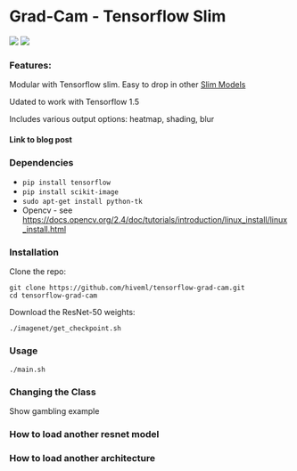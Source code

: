 

# Grad-Cam - Tensorflow Slim 

<img src="https://github.com/hiveml/tensorflow-grad-cam/blob/master/images/cat_heatmap.png">

<img src="https://github.com/hiveml/tensorflow-grad-cam/blob/master/images/scarjo.png">

### Features:

Modular with Tensorflow slim. Easy to drop in other [Slim Models](https://github.com/tensorflow/models/tree/master/research/slim#pre-trained-models)

Udated to work with Tensorflow 1.5

Includes various output options: heatmap, shading, blur

#### Link to blog post


### Dependencies

* `pip install tensorflow`
* `pip install scikit-image`
* `sudo apt-get install python-tk`
* Opencv - see https://docs.opencv.org/2.4/doc/tutorials/introduction/linux_install/linux_install.html

### Installation

Clone the repo:
```
git clone https://github.com/hiveml/tensorflow-grad-cam.git
cd tensorflow-grad-cam
```
Download the ResNet-50 weights:
```
./imagenet/get_checkpoint.sh
```
### Usage
```
./main.sh
```

### Changing the Class

Show gambling example

### How to load another resnet model

### How to load another architecture
